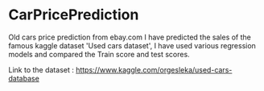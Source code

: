 # CarPricePrediction
Old cars price prediction from ebay.com
I have predicted the sales of the famous kaggle dataset 'Used cars dataset', I have used various regression models and compared the Train score and test scores.

Link to the dataset : https://www.kaggle.com/orgesleka/used-cars-database
